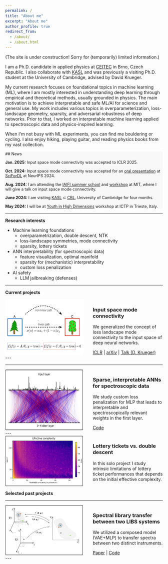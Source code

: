 ```yaml
---
permalink: /
title: "About me"
excerpt: "About me"
author_profile: true
redirect_from: 
  - /about/
  - /about.html
---
```


(The site is under construction! Sorry for (temporarily) limited information.)


I am a Ph.D. candidate in applied physics at [CEITEC](https://www.ceitec.eu/) in Brno, Czech Republic. I also collaborate with [KASL](https://www.kasl.ai/) and was previously a visiting Ph.D. student at the University of Cambridge, advised by David Krueger.

My current research focuses on foundational topics in machine learning (ML), where I am mostly interested in understanding deep learning through empirical and theoretical methods, usually grounded in physics. The main motivation is to achieve interpretable and safe ML/AI for science and general use. My work includes various topics in overparameterization, loss-landscape geometry, sparsity, and adversarial robustness of deep networks.
Prior to that, I worked on interpretable machine learning applied to spectroscopic data and physics-inspired learning.

When I'm not busy with ML experiments, you can find me bouldering or cycling. I also enjoy hiking, playing guitar, and reading physics books from my vast collection.

<div class="news-section" markdown="1">
## News

**Jan. 2025:** Input space mode connectivity was accepted to ICLR 2025.

**Oct. 2024:** Input space mode connectivity was accepted for an [oral presentation](https://neurips.cc/virtual/2024/workshop/84741#collapse-sl-109173) at [SciForDL](https://scienceofdlworkshop.github.io/) at NeurIPS 2024.

**Aug. 2024:** I am attending the [IAIFI summer school](https://iaifi.org/phd-summer-school.html) and [workshop](https://iaifi.org/summer-workshop.html) at MIT, where I will give a talk on input space mode connectivity.

**June 2024:** I am visiting [KASL](https://www.kasl.ai/) $\subset$ [CBL](https://mlg.eng.cam.ac.uk/), University of Cambridge for four months.

**May 2024:** I will be at [Youth in High Dimensions](https://indico.ictp.it/event/10478) workshop at ICTP in Trieste, Italy.

</div>

<style>
.news-section {
    background-color: #f8f8f8;
    /* padding: 20px; */
    border-radius: 5px;
    font-size: 0.9em;
    /* margin: 5px 0; */
}
</style>

---
**Research interests**
* Machine learning foundations
  * overparametrization, double descent, NTK 
  * loss-landscape symmetries, mode connectivity
  * sparsity, lottery tickets
* ANN interpretability (for spectroscopic data)
  * feature visualization, optimal manifold
  * sparsity for (mechanistic) interpretability
  * custom loss penalization 
* AI safety
  * LLM jailbreaking (defenses)


---
**Current projects**
<div style="display: flex;">
  <!-- Image on the left -->
  <img src="/images/mode_connectivity.png" alt="Description" style="width: 250px; height: 150;">

  <!-- Content on the right -->
  <div style="margin-left: 30px;">
    <h3>Input space mode connectivity</h3>  <!-- Title -->
    <p>We generalized the concept of loss landscape mode connectivity to the input space of deep neural networks.</p>  <!-- Description -->
    <a href="https://openreview.net/forum?id=3qeOy7HwUT">ICLR</a> | <a href="https://arxiv.org/abs/2409.05800">arXiv</a> | <a href="https://neurips.cc/virtual/2024/workshop/84741#collapse-sl-109173">Talk (D. Krueger)</a>  <!-- Links -->
  </div>
</div>
---

---
<div style="display: flex;">
  <!-- Image on the left -->
  <img src="/images/sparsity_custom.png" alt="Description" style="width: 250px; height: 150;">

  <!-- Content on the right -->
  <div style="margin-left: 30px;">
    <h3>Sparse, interpretable ANNs for spectroscopic data</h3>  <!-- Title -->
    <p>We study custom loss penalization for MLP that leads to interpretable and spectroscopically relevant weights in the first layer.</p>  <!-- Description -->
    <a href="https://github.com/JVrabel/custom_loss_sparsity">Code</a>  <!-- Links -->
  </div>
</div>
---
<div style="display: flex;">
  <!-- Image on the left -->
  <img src="/images/double_descent.png" alt="Description" style="width: 250px; height: 150;">

  <!-- Content on the right -->
  <div style="margin-left: 30px;">
    <h3>Lottery tickets vs. double descent</h3>  <!-- Title -->
    <p>In this solo project I study intrinsic limitations of lottery ticket performances that depends on the initial effective complexity. </p>  <!-- Description -->

  </div>
</div>

**Selected past projects**

---
<div style="display: flex;">
  <!-- Image on the left -->
  <img src="/images/spectra_transfer.png" alt="Description" style="width: 250px; height: 150;">

  <!-- Content on the right -->
  <div style="margin-left: 30px;">
    <h3>Spectral library transfer between two LIBS systems</h3>  <!-- Title -->
    <p>We utilized a composed model (VAE+MLP) to transfer spectra between two distinct instruments.</p>  <!-- Description -->
    <a href="https://doi.org/10.1039/D2JA00406B">Paper</a> | <a href="https://github.com/LIBS-ML-team/libs-transfer-library">Code</a>  <!-- Links -->
  </div>
</div>
---